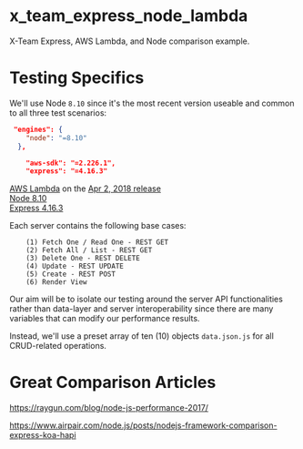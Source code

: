 # x_team_express_node_lambda

X-Team Express, AWS Lambda, and Node comparison example.

# Testing Specifics

We'll use Node `8.10` since it's the most recent version useable and common to all three test scenarios:

```json
 "engines": {
    "node": "=8.10"
  },
```
```json
    "aws-sdk": "=2.226.1",
    "express": "=4.16.3"
```

<a href="https://docs.aws.amazon.com/lambda/latest/dg/programming-model.html">AWS Lambda</a> on the <a href="https://aws.amazon.com/about-aws/whats-new/2018/04/aws-lambda-supports-nodejs/">Apr 2, 2018 release</a>    
<a href="https://nodejs.org/en/download/releases/">Node 8.10</a>   
<a href="https://www.npmjs.com/package/express">Express 4.16.3</a>   

Each server contains the following base cases:

```
    (1) Fetch One / Read One - REST GET
    (2) Fetch All / List - REST GET
    (3) Delete One - REST DELETE
    (4) Update - REST UPDATE
    (5) Create - REST POST 
    (6) Render View
```

Our aim will be to isolate our testing around the server API functionalities rather than data-layer and server interoperability since there are many variables that can modify our performance results.

Instead, we'll use a preset array of ten (10) objects `data.json.js` for all CRUD-related operations.

# Great Comparison Articles

https://raygun.com/blog/node-js-performance-2017/

https://www.airpair.com/node.js/posts/nodejs-framework-comparison-express-koa-hapi